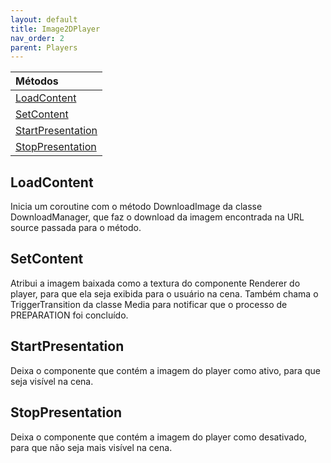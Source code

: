 ```yaml
---
layout: default
title: Image2DPlayer
nav_order: 2
parent: Players
---
```


| Métodos       |
|:-------------|
| [LoadContent](#LoadContent)|
| [SetContent](#SetContent)|
| [StartPresentation](#StartPresentation)|
| [StopPresentation](#StopPresentation)|



## LoadContent
Inicia um coroutine com o método DownloadImage da classe DownloadManager, que faz o download da imagem encontrada na URL source passada para o método.

## SetContent
Atribui a imagem baixada como a textura do componente Renderer do player, para que ela seja exibida para o usuário na cena. Também chama o TriggerTransition da classe Media para notificar que o processo de PREPARATION foi concluído.
## StartPresentation
Deixa o componente que contém a imagem do player como ativo, para que seja visível na cena.
## StopPresentation
Deixa o componente que contém a imagem do player como desativado, para que não seja mais visível na cena.